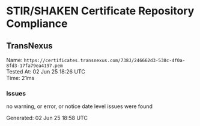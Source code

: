 # STIR/SHAKEN Certificate Repository Compliance

## TransNexus

Name: `https://certificates.transnexus.com/738J/246662d3-538c-4f0a-8fd3-17fa79ea4197.pem`\
Tested At: 02 Jun 25 18:26 UTC\
Time: 21ms

### Issues

no warning, or error, or notice date level issues were found

Generated: 02 Jun 25 18:58 UTC